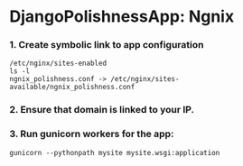 # DjangoPolishnessApp: Ngnix

### 1. Create symbolic link to app configuration
```
/etc/nginx/sites-enabled
ls -l
ngnix_polishness.conf -> /etc/nginx/sites-available/ngnix_polishness.conf
```

### 2. Ensure that domain is linked to your IP.

### 3. Run gunicorn workers for the app:
```
gunicorn --pythonpath mysite mysite.wsgi:application
```
